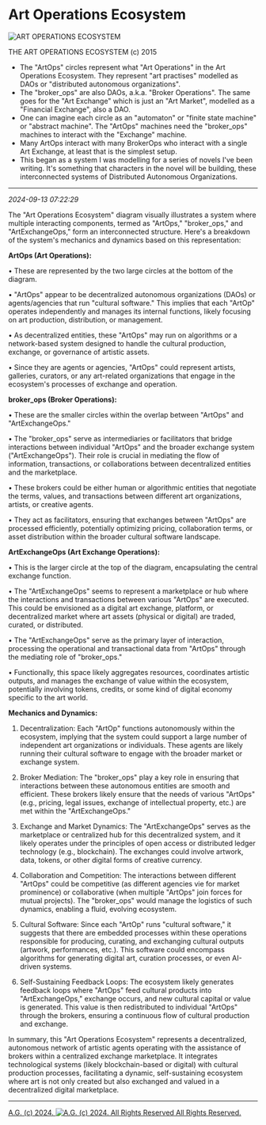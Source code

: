 # Art Operations Ecosystem

![ART OPERATIONS ECOSYSTEM](https://historiotheque.wordpress.com/wp-content/uploads/2024/09/artopeationsecocystem_2024.png)

THE ART OPERATIONS ECOSYSTEM (c) 2015

* The "ArtOps" circles represent what  "Art Operations" in the Art Operations Ecosystem. They represent "art practises" modelled as DAOs or "distributed autonomous organizations".
* The "broker_ops" are also DAOs, a.k.a. "Broker Operations". The same goes for the "Art Exchange" which is just an "Art Market", modelled as a "Financial Exchange", also a DAO.
* One can imagine each circle as an "automaton" or "finite state machine" or "abstract machine". The "ArtOps" machines need the "broker_ops" machines to interact with the "Exchange" machine.
* Many ArtOps interact with many BrokerOps who interact with a single Art Exchange, at least that is the simplest setup.
* This began as a system I was modelling for a series of novels I've been writing. It's something that characters in the novel will be building, these interconnected systems of Distributed Autonomous Organizations.

- - - - - - -

*2024-09-13 07:22:29*

The "Art Operations Ecosystem" diagram visually illustrates a system where multiple interacting components, termed as "ArtOps," "broker_ops," and "ArtExchangeOps," form an interconnected structure. Here's a breakdown of the system's mechanics and dynamics based on this representation:

__ArtOps (Art Operations):__

  • These are represented by the two large circles at the bottom of the diagram.
  
  • "ArtOps" appear to be decentralized autonomous organizations (DAOs) or agents/agencies that run "cultural software." This implies that each "ArtOp" operates independently and manages its internal functions, likely focusing on art production, distribution, or management.
  
  • As decentralized entities, these "ArtOps" may run on algorithms or a network-based system designed to handle the cultural production, exchange, or governance of artistic assets.
  
  • Since they are agents or agencies, "ArtOps" could represent artists, galleries, curators, or any art-related organizations that engage in the ecosystem's processes of exchange and operation.

__broker_ops (Broker Operations):__

  • These are the smaller circles within the overlap between "ArtOps" and "ArtExchangeOps."
  
  • The "broker_ops" serve as intermediaries or facilitators that bridge interactions between individual "ArtOps" and the broader exchange system ("ArtExchangeOps"). Their role is crucial in mediating the flow of information, transactions, or collaborations between decentralized entities and the marketplace.
  
  • These brokers could be either human or algorithmic entities that negotiate the terms, values, and transactions between different art organizations, artists, or creative agents.
  
  • They act as facilitators, ensuring that exchanges between "ArtOps" are processed efficiently, potentially optimizing pricing, collaboration terms, or asset distribution within the broader cultural software landscape.

__ArtExchangeOps (Art Exchange Operations):__

  • This is the larger circle at the top of the diagram, encapsulating the central exchange function.
  
  • The "ArtExchangeOps" seems to represent a marketplace or hub where the interactions and transactions between various "ArtOps" are executed. This could be envisioned as a digital art exchange, platform, or decentralized market where art assets (physical or digital) are traded, curated, or distributed.
  
  • The "ArtExchangeOps" serve as the primary layer of interaction, processing the operational and transactional data from "ArtOps" through the mediating role of "broker_ops."
  
  • Functionally, this space likely aggregates resources, coordinates artistic outputs, and manages the exchange of value within the ecosystem, potentially involving tokens, credits, or some kind of digital economy specific to the art world.

__Mechanics and Dynamics:__

  1. Decentralization: Each "ArtOp" functions autonomously within the ecosystem, implying that the system could support a large number of independent art organizations or individuals. These agents are likely running their cultural software to engage with the broader market or exchange system.

  2. Broker Mediation: The "broker_ops" play a key role in ensuring that interactions between these autonomous entities are smooth and efficient. These brokers likely ensure that the needs of various "ArtOps" (e.g., pricing, legal issues, exchange of intellectual property, etc.) are met within the "ArtExchangeOps."

  3. Exchange and Market Dynamics: The "ArtExchangeOps" serves as the marketplace or centralized hub for this decentralized system, and it likely operates under the principles of open access or distributed ledger technology (e.g., blockchain). The exchanges could involve artwork, data, tokens, or other digital forms of creative currency.

  4. Collaboration and Competition: The interactions between different "ArtOps" could be competitive (as different agencies vie for market prominence) or collaborative (when multiple "ArtOps" join forces for mutual projects). The "broker_ops" would manage the logistics of such dynamics, enabling a fluid, evolving ecosystem.

  5. Cultural Software: Since each "ArtOp" runs "cultural software," it suggests that there are embedded processes within these operations responsible for producing, curating, and exchanging cultural outputs (artwork, performances, etc.). This software could encompass algorithms for generating digital art, curation processes, or even AI-driven systems.

  6. Self-Sustaining Feedback Loops: The ecosystem likely generates feedback loops where "ArtOps" feed cultural products into "ArtExchangeOps," exchange occurs, and new cultural capital or value is generated. This value is then redistributed to individual "ArtOps" through the brokers, ensuring a continuous flow of cultural production and exchange.

In summary, this "Art Operations Ecosystem" represents a decentralized, autonomous network of artistic agents operating with the assistance of brokers within a centralized exchange marketplace. It integrates technological systems (likely blockchain-based or digital) with cultural production processes, facilitating a dynamic, self-sustaining ecosystem where art is not only created but also exchanged and valued in a decentralized digital marketplace.

- - - - - - -

[A.G. (c) 2024. ![A.G. (c) 2024. All Rights Reserved](https://historiotheque.files.wordpress.com/2016/11/ag_signature_official_2015_50px_cropped.jpg) All Rights Reserved.](http://alexgagnon.com)
